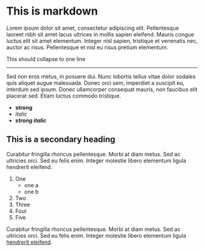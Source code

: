 ﻿# This is markdown

Lorem ipsum dolor sit amet, consectetur adipiscing elit. Pellentesque laoreet nibh sit amet lacus ultrices in mollis sapien eleifend.
Mauris congue luctus elit sit amet elementum. Integer nisl sapien, tristique et venenatis nec, auctor ac risus. Pellentesque et nisl eu risus pretium elementum.

This 
should 
collapse 
to 
one 
line

---

Sed non eros metus, in posuere dui. Nunc lobortis tellus vitae dolor sodales quis aliquet augue malesuada. Donec orci sem, imperdiet a suscipit eu, interdum sed ipsum. Donec ullamcorper consequat mauris, non faucibus elit placerat sed. Etiam luctus commodo tristique.

- **strong**
- *italic*
- ***strong italic***

## This is a secondary heading

Curabitur fringilla rhoncus pellentesque. Morbi at diam metus. Sed ac ultricies orci. Sed eu felis enim. Integer molestie libero elementum ligula hendrerit eleifend.

1. One
   - one a
   - one b
2. Two
3. Three
4. Four
5. Five

Curabitur fringilla rhoncus pellentesque. Morbi at diam metus. Sed ac ultricies orci. Sed eu felis enim. Integer molestie libero elementum ligula [hendrerit eleifend](http://www.google.com).